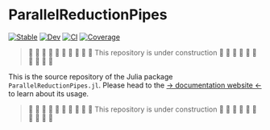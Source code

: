 # ParallelReductionPipes

[![Stable](https://img.shields.io/badge/docs-stable-blue.svg)](https://JuliaParallel.github.io/ParallelReductionPipes.jl/stable)
[![Dev](https://img.shields.io/badge/docs-dev-blue.svg)](https://JuliaParallel.github.io/ParallelReductionPipes.jl/dev)
[![CI](https://github.com/JuliaParallel/ParallelReductionPipes.jl/actions/workflows/CI.yml/badge.svg?branch=master)](https://github.com/JuliaParallel/ParallelReductionPipes.jl/actions/workflows/CI.yml?query=branch%3Amain)
[![Coverage](https://codecov.io/gh/JuliaParallel/ParallelReductionPipes.jl/branch/master/graph/badge.svg)](https://codecov.io/gh/JuliaParallel/ParallelReductionPipes.jl)

> :construction: :construction: :construction: :construction: :construction: :construction: :construction: :construction: :construction: :construction: This repository is under construction :construction: :construction: :construction: :construction: :construction: :construction: :construction: :construction: :construction: :construction:


This is the source repository of the Julia package `ParallelReductionPipes.jl`. Please head to the [-> documentation website <-](https://JuliaParallel.github.io/ParallelReductionPipes.jl) to learn about its usage.


> :construction: :construction: :construction: :construction: :construction: :construction: :construction: :construction: :construction: :construction: This repository is under construction :construction: :construction: :construction: :construction: :construction: :construction: :construction: :construction: :construction: :construction: